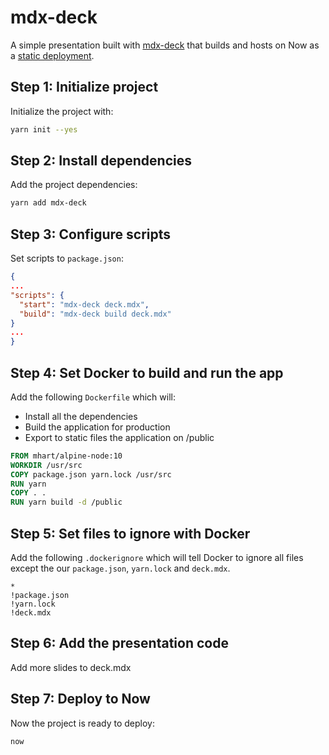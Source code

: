 # mdx-deck

A simple presentation built with [mdx-deck](https://github.com/jxnblk/mdx-deck) that builds and hosts on Now as a [static deployment](https://zeit.co/blog/dockerfile-static).

## Step 1: Initialize project

Initialize the project with:

```bash
yarn init --yes
```

## Step 2: Install dependencies

Add the project dependencies:

```bash
yarn add mdx-deck
```

## Step 3: Configure scripts

Set scripts to `package.json`:

```json
{
...
"scripts": {
  "start": "mdx-deck deck.mdx",
  "build": "mdx-deck build deck.mdx"
}
...
}
```

## Step 4: Set Docker to build and run the app

Add the following `Dockerfile` which will:

- Install all the dependencies
- Build the application for production
- Export to static files the application on /public


```Dockerfile
FROM mhart/alpine-node:10
WORKDIR /usr/src
COPY package.json yarn.lock /usr/src
RUN yarn
COPY . .
RUN yarn build -d /public
```

## Step 5: Set files to ignore with Docker

Add the following `.dockerignore` which will tell Docker to ignore all files except the our `package.json`, `yarn.lock` and `deck.mdx`.

```plain
*
!package.json
!yarn.lock
!deck.mdx
```

## Step 6: Add the presentation code

Add more slides to deck.mdx

## Step 7: Deploy to Now

Now the project is ready to deploy:

```bash
now
```
